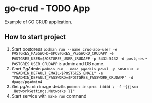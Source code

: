 # go-crud - TODO App 
Example of GO CRUD application. 

## How to start project

1. Start postgress `podman run --name crud-app-user -e POSTGRES_PASSWORD=$POSTGRES_PASSWORD_CRUDAPP -e POSTGRES_USER=$POSTGRES_USER_CRUDAPP -p 5432:5432 -d postgres` -  `POSTGRES_USER_CRUDAPP` is admin and DB name. 
2. Start PgAdmin `podman run --name pgadmin-pawel -p 5050:80 -e "PGADMIN_DEFAULT_EMAIL=$POSTGRES_EMAIL" -e "PGADMIN_DEFAULT_PASSWORD=$POSTGRES_PASSWORD_CRUDAPP" -d dpage/pgadmin4`
3. Get pgAdmin image details `podman inspect idddd \
  -f "{{json .NetworkSettings.Networks }}" `
2. Start service with `make run` command


